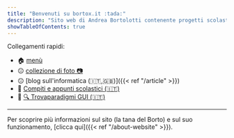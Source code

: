 ```yaml
---
title: "Benvenuti su bortox.it :tada:"
description: "Sito web di Andrea Bortolotti contenente progetti scolastici su compiti ed appunti come articoli su computer e tecnologia."
showTableOfContents: true
---
```


Collegamenti rapidi:

* :house: [menù](https://bortox.it/)
* :neutral_face: <a target="_blank" href="https://bortox.it/galleria/"> collezione di foto 📷</a>
* :neutral_face: [blog sull'informatica (:it:,:uk:)]({{< ref "/article" >}})
* :school_satchel: <a target="_blank" href="https://bortox.it/Compiti-scolastici/">Compiti e appunti scolastici (🇮🇹)</a>
* :school_satchel: <a target="_blank" href="https://bortox.it/trovaparadigmi/">🔍 Trovaparadigmi GUI (🇮🇹)</a>

---

Per scoprire più informazioni sul sito (la tana del Borto) e sul suo funzionamento, [clicca qui]({{< ref "/about-website" >}}).